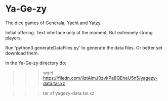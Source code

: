 # Ya-Ge-zy
The dice games of Generala, Yacht and Yatzy.

Initial offering. Text interface only at the moment. But extremely strong players.

Run 'python3 generateDataFiles.py' to generate the data files.
Or better yet download them.

In the Ya-Ge-zy directory do:

>>> wget https://filedn.com/llztAlmJ0zvkPa8QEheU5n5/yagezy-data.tar.xz

>>> tar xf yagezy-data.tar.xz